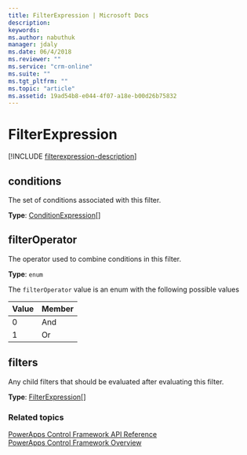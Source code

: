 ```yaml
---
title: FilterExpression | Microsoft Docs
description: 
keywords:
ms.author: nabuthuk
manager: jdaly
ms.date: 06/4/2018
ms.reviewer: ""
ms.service: "crm-online"
ms.suite: ""
ms.tgt_pltfrm: ""
ms.topic: "article"
ms.assetid: 19ad54b8-e044-4f07-a18e-b00d26b75832
---
```


# FilterExpression

<!-- IExposedFilterExpression -->

[!INCLUDE [filterexpression-description](includes/filterexpression-description.md)]

## conditions

The set of conditions associated with this filter.

**Type**: [ConditionExpression](conditionexpression.md)[]

## filterOperator

The operator used to combine conditions in this filter.

**Type**: `enum`

The `filterOperator` value is an enum with the following possible values

|Value|Member|
|--|--|
|0|And|
|1|Or|

## filters

Any child filters that should be evaluated after evaluating this filter.

**Type**: [FilterExpression](filterexpression.md)[]<br />

### Related topics

[PowerApps Control Framework API Reference](index.md)<br />
[PowerApps Control Framework Overview](../overview.md)
